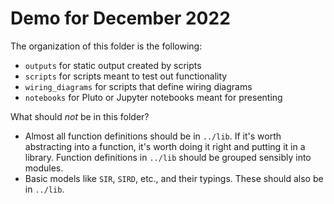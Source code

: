# Demo for December 2022

The organization of this folder is the following:

- `outputs` for static output created by scripts
- `scripts` for scripts meant to test out functionality
- `wiring_diagrams` for scripts that define wiring diagrams
- `notebooks` for Pluto or Jupyter notebooks meant for presenting

What should *not* be in this folder?

- Almost all function definitions should be in `../lib`. If it's worth abstracting into a function, it's worth doing it right and putting it in a library. Function definitions in `../lib` should be grouped sensibly into modules.
- Basic models like `SIR`, `SIRD`, etc., and their typings. These should also be in `../lib`.
